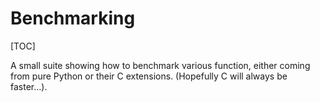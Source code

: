 # Benchmarking

[TOC]

A small suite showing how to benchmark various
function, either coming from pure Python or their 
C extensions. (Hopefully C will always be faster...).